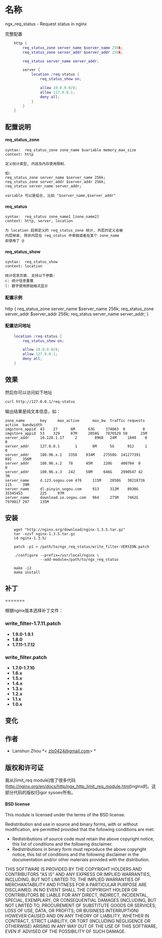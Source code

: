 # 名称

ngx_req_status - Request status in nginx

完整配置
```lua
    http {
        req_status_zone server_name $server_name 256k;
        req_status_zone server_addr $server_addr 256k;

        req_status server_name server_addr;

        server {
            location /req-status {
                req_status_show on;

                allow 10.0.0.0/8;
                allow 127.0.0.1;
                deny all;
            }
        }
    }
```
## 配置说明

  #### req_status_zone

    syntax:  req_status_zone zone_name $variable memory_max_size
    context: http

    定义统计类型, 内容及内存使用限制.

    如:
    req_status_zone server_name $server_name 256k;
    req_status_zone server_addr $server_addr 256k;
    req_status server_name server_addr;

    variable 可以是组合, 比如 "$server_name,$server_addr"

#### req_status

    syntax:  req_status zone_name1 [zone_name2]
    context: http, server, location

    为 location 启用定义的 req_status_zone 统计, 外层的定义会被
    内层继承, 除非内层在 req_status 中单独或者在某个 zone_name
    前使用了 @

  #### req_status_show

    syntax:  req_status_show
    context: location

    统计信息页面. 支持以下参数:
    c: 统计信息重置
    l: 数字使用原始格式显示

#### 配置示例

http {
  req_status_zone server_name $server_name 256k; 
  req_status_zone server_addr $server_addr 256k; 
  req_status server_name server_addr; 
}

#### 配置访问地址
```lua
    location /req-status {
        req_status_show on;

        allow 10.0.0.0/8;
        allow 127.0.0.1;
        deny all;
    }
```
## 效果

然后你可以访问如下地址

    
    curl http://127.0.0.1/req-status

输出结果是纯文本信息，如：

    zone_name       key     max_active      max_bw  traffic requests        active  bandwidth
    imgstore_appid  43    27      6M      63G     374063  0        0
    imgstore_appid  53    329     87M     2058G   7870529 50      25M
    server_addr     10.128.1.17     2        8968   24M     1849    0        0
    server_addr     127.0.0.1       1       6M      5G      912     1        0
    server_addr     180.96.x.1   3358    934M    27550G  141277391       891     356M
    server_addr     180.96.x.2   78      45M     220G    400704  0        0
    server_addr     180.96.x.3   242     58M     646G    2990547 42      7M
    server_name     d.123.sogou.com 478     115M    2850G   30218726        115     39M
    server_name     dl.pinyin.sogou.com     913     312M    8930G   35345453        225     97M
    server_name     download.ie.sogou.com   964     275M    7462G   7979817 297     135M

## 安装

```shell
    wget "http://nginx.org/download/nginx-1.3.5.tar.gz"
    tar -xzvf nginx-1.3.5.tar.gz
    cd nginx-1.3.5/

    patch -p1 < /path/to/ngx_req_status/write_filter-VERSION.patch

    ./configure --prefix=/usr/local/nginx \
                --add-module=/path/to/ngx_req_status

    make -j2
    make install
```
## 补丁
=======

根据nginx版本选择补丁文件：

### write_filter-1.7.11.patch

* **1.9.0-1.9.1**
* **1.8.0**
* **1.7.11-1.7.12**

### write_filter.patch

* **1.7.0-1.7.10**
* **1.6.x**
* **1.5.x**
* **1.4.x**
* **1.3.x**
* **1.2.x**
* **1.1.x**
* **1.0.x**

## 变化

## 作者

* Lanshun Zhou *&lt; zls0424@gmail.com&gt; *

## 版权和许可证

我从[limit_req module]借了很多代码(http://nginx.org/en/docs/http/ngx_http_limit_req_module.html)nginx的。这部分代码的版权归igor sysoev所有。

####  BSD license

This module is licensed under the terms of the BSD license.

Redistribution and use in source and binary forms, with or without
modification, are permitted provided that the following conditions
are met:

* Redistributions of source code must retain the above copyright notice, this list of conditions and the following disclaimer.
* Redistributions in binary form must reproduce the above copyright notice, this list of conditions and the following disclaimer in the documentation and/or other materials provided with the distribution.

THIS SOFTWARE IS PROVIDED BY THE COPYRIGHT HOLDERS AND CONTRIBUTORS
"AS IS" AND ANY EXPRESS OR IMPLIED WARRANTIES, INCLUDING, BUT NOT
LIMITED TO, THE IMPLIED WARRANTIES OF MERCHANTABILITY AND FITNESS FOR
A PARTICULAR PURPOSE ARE DISCLAIMED. IN NO EVENT SHALL THE COPYRIGHT
HOLDER OR CONTRIBUTORS BE LIABLE FOR ANY DIRECT, INDIRECT, INCIDENTAL, 
SPECIAL, EXEMPLARY, OR CONSEQUENTIAL DAMAGES (INCLUDING, BUT NOT LIMITED
TO, PROCUREMENT OF SUBSTITUTE GOODS OR SERVICES; LOSS OF USE, DATA, OR
PROFITS; OR BUSINESS INTERRUPTION) HOWEVER CAUSED AND ON ANY THEORY OF
LIABILITY, WHETHER IN CONTRACT, STRICT LIABILITY, OR TORT (INCLUDING
NEGLIGENCE OR OTHERWISE) ARISING IN ANY WAY OUT OF THE USE OF THIS
SOFTWARE, EVEN IF ADVISED OF THE POSSIBILITY OF SUCH DAMAGE.
